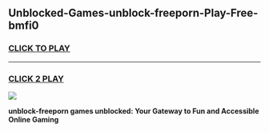 
## Unblocked-Games-unblock-freeporn-Play-Free-bmfi0
<h3>
<a href="https://premium76.site?title=unblock-freeporn&ref=20M">CLICK TO PLAY</a></h3>
<hr>

<h3>
<a href="https://premium76.site?title=unblock-freeporn&ref=20M">CLICK 2 PLAY</a>
  
</h3>

<a href="https://premium76.site?title=unblock-freeporn&ref=19M"><img src="https://clearcache.store/games.png"></a>


**unblock-freeporn games unblocked: Your Gateway to Fun and Accessible Online Gaming**
